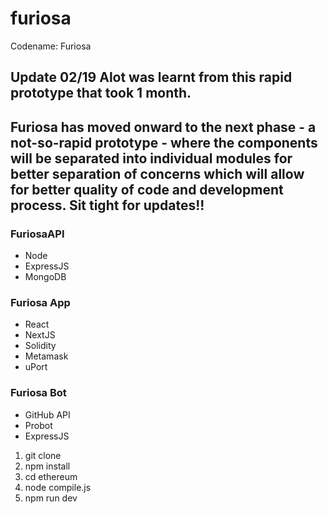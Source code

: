# furiosa
Codename: Furiosa

## Update 02/19 Alot was learnt from this rapid prototype that took 1 month.

## Furiosa has moved onward to the next phase - a not-so-rapid prototype - where the components will be separated into individual modules for better separation of concerns which will allow for better quality of code and development process. Sit tight for updates!!

### FuriosaAPI
- Node
- ExpressJS
- MongoDB

### Furiosa App
- React
- NextJS
- Solidity
- Metamask
- uPort

### Furiosa Bot
- GitHub API
- Probot
- ExpressJS

1) git clone
2) npm install
3) cd ethereum
4) node compile.js
5) npm run dev
